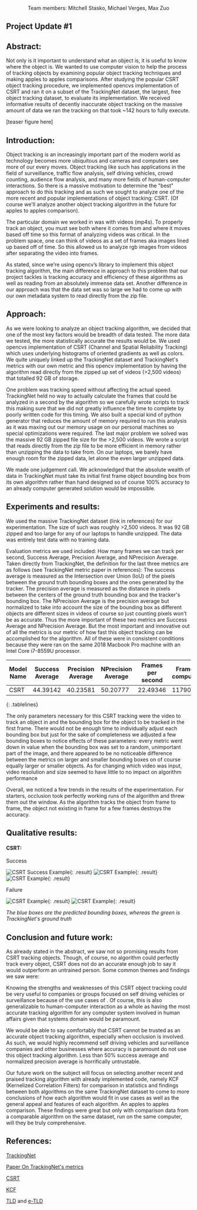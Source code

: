 <style>
.tablelines table, .tablelines td, .tablelines th {
    border: 1px solid black;
}
.result {
    width: 33%;
}
</style>

<center>
    Team members: Mitchell Stasko, Michael Verges, Max Zuo
</center>

## Project Update #1

## Abstract:
Not only is it important to understand what an object is, it is useful to know where the object is. We wanted to use computer vision to help the process of tracking objects by examining popular object tracking techniques and making apples to apples comparisons. After studying the popular CSRT object tracking procedure, we implemented opencvs implementation of CSRT and ran it on a subset of the TrackingNet dataset, the largest, free object tracking dataset, to evaluate its implementation. We received informative results of decently inaccurate object tracking on the massive amount of data we ran the tracking on that took ~142 hours to fully execute.

[teaser figure here]


## Introduction:
Object tracking is an increasingly important part of the modern world as technology becomes more ubiquitous and cameras and computers see more of our every moves. Object tracking like such has applications in the field of surveillance, traffic flow analysis, self driving vehicles, crowd counting, audience flow analysis, and many more fields of human-computer interactions. So there is a massive motivation to determine the "best" approach to do this tracking and as such we sought to analyze one of the more recent and popular implementations of object tracking: CSRT. (Of course we'll analyze another object tracking algorithm in the future for apples to apples comparison).

The particular domain we worked in was with videos (mp4s). To properly track an object, you must see both where it comes from and where it moves based off time so this format of analyzing videos was critical. In the problem space, one can think of videos as a set of frames aka images lined up based off of time. So this allowed us to analyze rgb images from videos after separating the video into frames.

As stated, since we're using opencv’s library to implement this object tracking algorithm, the main difference in approach to this problem that our project tackles is tracking accuracy and efficiency of these algorithms as well as reading from an absolutely immense data set. Another difference in our approach was that the data set was so large we had to come up with our own metadata system to read directly from the zip file.


## Approach:
As we were looking to analyze an object tracking algorithm, we decided that one of the most key factors would be breadth of data tested. The more data we tested, the more statistically accurate the results would be. We used opencvs implementation of CSRT (Channel and Spatial Reliability Tracking) which uses underlying histograms of oriented gradients as well as colors. We quite uniquely linked up the TrackingNet dataset and TrackingNet's metrics with our own metric and this opencv implementation by having the algorithm read directly from the zipped up set of videos (>2,500 videos) that totalled 92 GB of storage.

One problem was tracking speed without affecting the actual speed. TrackingNet held no way to actually calculate the frames that could be analyzed in a second by the algorithm so we carefully wrote scripts to track this making sure that we did not greatly influence the time to complete by poorly written code for this timing. We also built a special kind of python generator that reduces the amount of memory required to run this analysis as it was maxing out our memory usage on our personal machines so special optimizations were required. The last major problem we solved was the massive 92 GB zipped file size for the >2,500 videos. We wrote a script that reads directly from the zip file to be more efficient in memory rather than unzipping the data to take from. On our laptops, we barely have enough room for the zipped data, let alone the even larger unzipped data.

We made one judgement call. We acknowledged that the absolute wealth of data in TrackingNet must take its initial first frame object bounding box from its own algorithm rather than hand designed so of course 100% accuracy to an already computer generated solution would be impossible.

## Experiments and results:
We used the massive TrackingNet dataset (link in references) for our experimentation. The size of such was roughly >2,500 videos. It was 92 GB zipped and too large for any of our laptops to handle unzipped. The data was entirely test data with no training data.

Evaluation metrics we used included: How many frames we can track per second, Success Average, Precision Average, and NPrecision Average. Taken directly from TrackingNet, the definition for the last three metrics are as follows (see TrackingNet metric paper in references): The success average is measured as the Intersection over Union (IoU) of the pixels between the ground truth bounding boxes and the ones generated by the tracker. The precision average is measured as the distance in pixels between the centers of the ground truth bounding box and the tracker's bounding box. The NPrecision Average is the precision average but normalized to take into account the size of the bounding box as different objects are different sizes in videos of course so just counting pixels won't be as accurate. Thus the more important of these two metrics are Success Average and NPrecision Average. But the most important and innovative out of all the metrics is our metric of how fast this object tracking can be accomplished for the algorithm.
All of these were in consistent conditions because they were ran on the same 2018 Macbook Pro machine with an Intel Core i7-8559U processor.


| Model Name | Success Average | Precision Average | NPrecision Average | Frames per second | Frames computed |
|------------|-----------------|-------------------|--------------------|-------------------|-----------------|
| CSRT       | 44.39142        | 40.23581          | 50.20777           | 22.49346          | 1179026         |
{: .tablelines}


The only parameters necessary for this CSRT tracking were the video to track an object in and the bounding box for the object to be tracked in the first frame. There would not be enough time to individually adjust each bounding box but just for the sake of completeness we adjusted a few bounding boxes to notice effects of these parameters: every metric went down in value when the bounding box was set to a random, unimportant part of the image, and there appeared to be no noticeable difference between the metrics on larger and smaller bounding boxes on of course equally larger or smaller objects. As for changing which video was input, video resolution and size seemed to have little to no impact on algorithm performance

Overall, we noticed a few trends in the results of the experimentation. For starters, occlusion took perfectly working runs of the algorithm and threw them out the window. As the algorithm tracks the object from frame to frame, the object not existing in frame for a few frames destroys the accuracy.

## Qualitative results:
#### CSRT:
Success

![CSRT Success Example](img/sample10.gif){: .result}
![CSRT Example](img/sample3.gif){: .result}
![CSRT Example](img/sample5.gif){: .result}


Failure

![CSRT Example](img/sample.gif){: .result}
![CSRT Example](img/sample6.gif){: .result}

*The blue boxes are the predicted bounding boxes, whereas the green is TrackingNet's ground truth*



## Conclusion and future work:
As already stated in the abstract, we saw not so promising results from CSRT tracking objects. Though, of course, no algorithm could perfectly track every object, CSRT does not do an accurate enough job to say it would outperform an untrained person. Some common themes and findings we saw were:

Knowing the strengths and weaknesses of this CSRT object tracking could be very useful to companies or groups focused on self driving vehicles or surveillance because of the use cases of . Of course, this is also generalizable to human-computer interaction as a whole as having the most accurate tracking algorithm for any computer system involved in human affairs given that systems domain would be paramount.

We would be able to say comfortably that CSRT cannot be trusted as an accurate object tracking algorithm, especially when occlusion is involved. As such, we would highly recommend self driving vehicles and surveillance companies and other businesses where accuracy is paramount do not use this object tracking algorithm. Less than 50% success average and normalized precision average is horrifically untrustable.

Our future work on the subject will focus on selecting another recent and praised tracking algorithm with already implemented code, namely KCF (Kernelized Correlation Filters) for comparison in statistics and findings between both algorithms on the same TrackingNet dataset to come to more conclusions of how each algorithm would fit in use cases as well as the general appeal and features of each algorithm. An apples to apples comparison. These findings were great but only with comparison data from a comparable algorithm on the same dataset, run on the same computer, will they be truly comprehensive.


## References:
[TrackingNet](https://tracking-net.org/)

[Paper On TrackingNet's metrics](https://openaccess.thecvf.com/content_ECCV_2018/papers/Matthias_Muller_TrackingNet_A_Large-Scale_ECCV_2018_paper.pdf)

[CSRT](https://arxiv.org/pdf/1611.08461)

[KCF](https://arxiv.org/abs/1404.7584)

[TLD](https://ieeexplore.ieee.org/document/6104061) and [e-TLD](https://arxiv.org/abs/2009.00855)